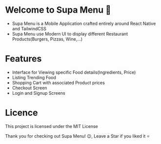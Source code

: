 # Welcome to Supa Menu 👋

- Supa Menu is a Mobile Application crafted entirely around React Native and TailwindCSS
- Supa Menu use Modern UI to display different Restaurant Products(Burgers, Pizzas, Wine,...)

# Features

- Interface for Viewing specific Food details(Ingredients, Price)
- Listing Trending Food
- Shopping Cart with associated Product prices
- Checkout Screen
- Login and Signup Screens

# Licence

This project is licensed under the MIT License

Thank you for checking out Supa Menu! 😉, Leave a Star if you liked it ⭐
  
